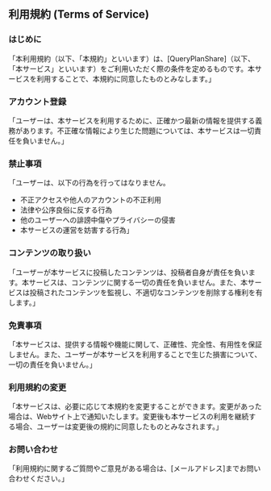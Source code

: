 ## 利用規約 (Terms of Service)

### **はじめに**

「本利用規約（以下、「本規約」といいます）は、[QueryPlanShare]（以下、「本サービス」といいます）をご利用いただく際の条件を定めるものです。本サービスを利用することで、本規約に同意したものとみなします。」

### **アカウント登録**

「ユーザーは、本サービスを利用するために、正確かつ最新の情報を提供する義務があります。不正確な情報により生じた問題については、本サービスは一切責任を負いません。」

### **禁止事項**

「ユーザーは、以下の行為を行ってはなりません。

- 不正アクセスや他人のアカウントの不正利用
- 法律や公序良俗に反する行為
- 他のユーザーへの誹謗中傷やプライバシーの侵害
- 本サービスの運営を妨害する行為」

### **コンテンツの取り扱い**

「ユーザーが本サービスに投稿したコンテンツは、投稿者自身が責任を負います。本サービスは、コンテンツに関する一切の責任を負いません。また、本サービスは投稿されたコンテンツを監視し、不適切なコンテンツを削除する権利を有します。」

### **免責事項**

「本サービスは、提供する情報や機能に関して、正確性、完全性、有用性を保証しません。また、ユーザーが本サービスを利用することで生じた損害について、一切の責任を負いません。」

### **利用規約の変更**

「本サービスは、必要に応じて本規約を変更することができます。変更があった場合は、Webサイト上で通知いたします。変更後も本サービスの利用を継続する場合、ユーザーは変更後の規約に同意したものとみなされます。」

### **お問い合わせ**

「利用規約に関するご質問やご意見がある場合は、[メールアドレス]までお問い合わせください。」